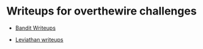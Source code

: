 # Writeups for overthewire challenges

- [Bandit Writeups](https://github.com/0xdcnx/ctf_writeups/edit/main/overthewire/bandit)

- [Leviathan writeups](https://github.com/0xdcnx/ctf_writeups/edit/main/overthewire/leviathan)